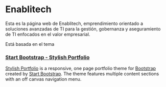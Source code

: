 # Enablitech

Esta es la página web de Enablitech, emprendimiento orientado a soluciones avanzadas de TI para la gestión, gobernanza y aseguramiento de TI enfocados en el valor empresarial.

Está basada en el tema 

### [Start Bootstrap - Stylish Portfolio](https://startbootstrap.com/template-overviews/stylish-portfolio/)

[Stylish Portfolio](http://startbootstrap.com/template-overviews/stylish-portfolio/) is a responsive, one page portfolio theme for [Bootstrap](http://getbootstrap.com/) created by [Start Bootstrap](http://startbootstrap.com/). The theme features multiple content sections with an off canvas navigation menu.
